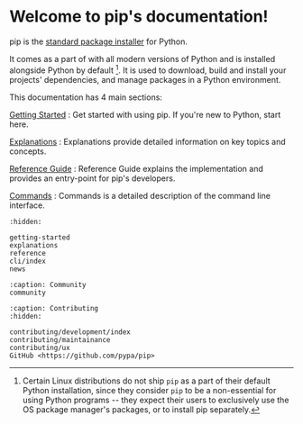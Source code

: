 # Welcome to pip's documentation!

pip is the [standard package installer][1] for Python.

It comes as a part of with all modern versions of Python and is installed
alongside Python by default [^footnote]. It is used to download, build and
install your projects' dependencies, and manage packages in a Python 
environment.

This documentation has 4 main sections:

[Getting Started](getting-started)
: Get started with using pip. If you're new to Python, start here.

[Explanations](explanations)
: Explanations provide detailed information on key topics and concepts.

[Reference Guide](reference)
: Reference Guide explains the implementation and provides an entry-point for
pip's developers.

[Commands](cli/index)
: Commands is a detailed description of the command line interface.

```{toctree}
:hidden:

getting-started
explanations
reference
cli/index
news
```

```{toctree}
:caption: Community
community
```

```{toctree}
:caption: Contributing
:hidden:

contributing/development/index
contributing/maintainance
contributing/ux
GitHub <https://github.com/pypa/pip>
```

[1]: https://packaging.python.org/guides/tool-recommendations/

[^footnote]: Certain Linux distributions do not ship `pip` as a part of their
  default Python installation, since they consider `pip` to be a non-essential
  for using Python programs -- they expect their users to exclusively use the
  OS package manager's packages, or to install pip separately.
